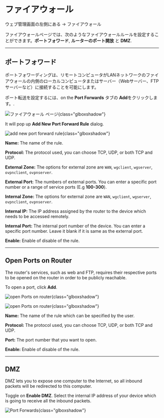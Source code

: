# ファイアウォール

ウェブ管理画面の左側にある -> ファイアウォール

ファイアウォールページでは、次のようなファイアウォールルールを設定することができます。**ポートフォワード**, **ルーターのポート開放** と **DMZ**.

---

## ポートフォワード


ポートフォワーディングは、リモートコンピュータがLANネットワークのファイアウォールの内側のローカルコンピュータまたはサーバー（Webサーバー、FTPサーバーなど）に接続することを可能にします。

ポート転送を設定するには、on the **Port Forwards** タブの **Add**をクリックします。.

![ファイアウォール ページ](https://static.gl-inet.com/docs/en/4/tutorials/firewall/firewall.png){class="glboxshadow"}

It will pop up **Add New Port Forward Rule** dialog.

![add new port forward rule](https://static.gl-inet.com/docs/en/4/tutorials/firewall/add_new_port_forward_rule.png){class="glboxshadow"}

**Name:** The name of the rule.

**Protocol:** The protocol used, you can choose TCP, UDP, or both TCP and UDP.

**External Zone:** The options for external zone are `WAN`, `wgclient`, `wgserver`, `ovpnclient`, `ovpnserver`.

**External Port:** The numbers of external ports. You can enter a specific port number or a range of service ports (E.g **100-300**).

**Internal Zone:** The options for external zone are `WAN`, `wgclient`, `wgserver`, `ovpnclient`, `ovpnserver`.

**Internal IP:** The IP address assigned by the router to the device which needs to be accessed remotely.

**Internal Port:** The internal port number of the device. You can enter a specific port number. Leave it blank if it is same as the external port.

**Enable:** Enable of disable of the rule.

---

## Open Ports on Router

The router's services, such as web and FTP, requires their respective ports to be opened on the router in order to be publicly reachable.

To open a port, click **Add**.

![open Ports on router](https://static.gl-inet.com/docs/en/4/tutorials/firewall/open_ports_on_router.png){class="glboxshadow"}

![open Ports on router](https://static.gl-inet.com/docs/en/4/tutorials/firewall/add_new_open_port.png){class="glboxshadow"}

**Name:** The name of the rule which can be specified by the user.

**Protocol:** The protocol used, you can choose TCP, UDP, or both TCP and UDP.

**Port:** The port number that you want to open.

**Enable:** Enable of disable of the rule.

---

## DMZ

DMZ lets you to expose one computer to the Internet, so all inbound packets will be redirected to this computer.

Toggle on **Enable DMZ**. Select the internal IP address of your device which is going to receive all the inbound packets.

![Port Forwards](https://static.gl-inet.com/docs/en/4/tutorials/firewall/dmz.png){class="glboxshadow"}
